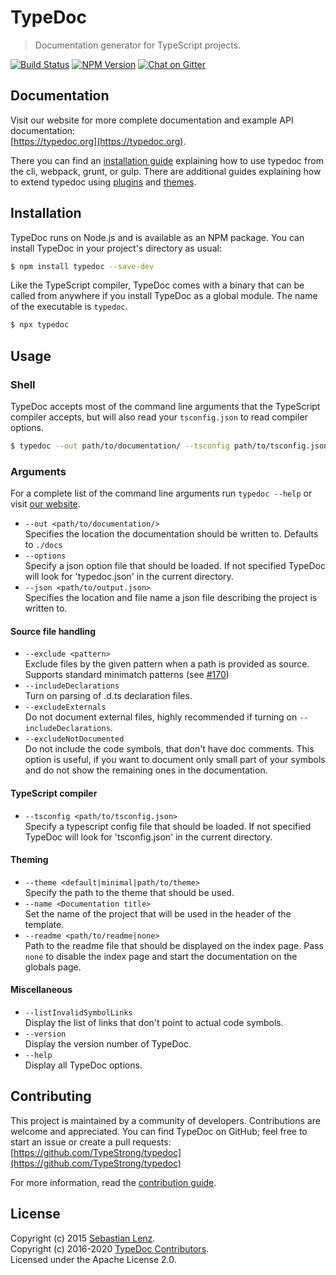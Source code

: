 # TypeDoc

> Documentation generator for TypeScript projects.

[![Build Status](https://travis-ci.org/TypeStrong/typedoc.svg?branch=master)](https://travis-ci.org/TypeStrong/typedoc)
[![NPM Version](https://badge.fury.io/js/typedoc.svg)](https://badge.fury.io/js/typedoc)
[![Chat on Gitter](https://badges.gitter.im/TypeStrong/typedoc.svg)](https://gitter.im/TypeStrong/typedoc?utm_source=badge&utm_medium=badge&utm_campaign=pr-badge&utm_content=badge)

## Documentation

Visit our website for more complete documentation and example API documentation:<br>
[https://typedoc.org](https://typedoc.org).

There you can find an [installation guide](https://typedoc.org/guides/installation/) explaining
how to use typedoc from the cli, webpack, grunt, or gulp. There are additional guides explaining
how to extend typedoc using [plugins](https://typedoc.org/guides/plugins/) and
[themes](https://typedoc.org/guides/themes/).

## Installation

TypeDoc runs on Node.js and is available as an NPM package. You can install TypeDoc
in your project's directory as usual:

```bash
$ npm install typedoc --save-dev
```

Like the TypeScript compiler, TypeDoc comes with a binary that can be called from anywhere
if you install TypeDoc as a global module. The name of the executable is `typedoc`.

```bash
$ npx typedoc
```

## Usage

### Shell

TypeDoc accepts most of the command line arguments that the TypeScript compiler accepts, but
will also read your `tsconfig.json` to read compiler options.

```bash
$ typedoc --out path/to/documentation/ --tsconfig path/to/tsconfig.json path/to/entry/point.ts
```

### Arguments

For a complete list of the command line arguments run `typedoc --help` or visit [our website](https://typedoc.org/guides/options/).

- `--out <path/to/documentation/>`<br>
  Specifies the location the documentation should be written to. Defaults to `./docs`
- `--options`<br>
  Specify a json option file that should be loaded. If not specified TypeDoc will look for 'typedoc.json' in the current directory.
- `--json <path/to/output.json>`<br>
  Specifies the location and file name a json file describing the project is written to.

#### Source file handling

- `--exclude <pattern>`<br>
  Exclude files by the given pattern when a path is provided as source. Supports standard minimatch patterns (see [#170](https://github.com/TypeStrong/typedoc/issues/170))
- `--includeDeclarations`<br>
  Turn on parsing of .d.ts declaration files.
- `--excludeExternals`<br>
  Do not document external files, highly recommended if turning on `--includeDeclarations`.
- `--excludeNotDocumented`<br>
  Do not include the code symbols, that don't have doc comments. This option is useful,
  if you want to document only small part of your symbols and do not show the remaining ones in the documentation.

#### TypeScript compiler

- `--tsconfig <path/to/tsconfig.json>`<br>
  Specify a typescript config file that should be loaded. If not specified TypeDoc will look for 'tsconfig.json' in the current directory.

#### Theming

- `--theme <default|minimal|path/to/theme>`<br>
  Specify the path to the theme that should be used.
- `--name <Documentation title>`<br>
  Set the name of the project that will be used in the header of the template.
- `--readme <path/to/readme|none>`<br>
  Path to the readme file that should be displayed on the index page. Pass `none` to disable the index page
  and start the documentation on the globals page.

#### Miscellaneous

- `--listInvalidSymbolLinks`<br>
  Display the list of links that don't point to actual code symbols.
- `--version`<br>
  Display the version number of TypeDoc.
- `--help`<br>
  Display all TypeDoc options.

## Contributing

This project is maintained by a community of developers. Contributions are welcome and appreciated.
You can find TypeDoc on GitHub; feel free to start an issue or create a pull requests:<br>
[https://github.com/TypeStrong/typedoc](https://github.com/TypeStrong/typedoc)

For more information, read the [contribution guide](https://github.com/TypeStrong/typedoc/blob/master/CONTRIBUTING.md).

## License

Copyright (c) 2015 [Sebastian Lenz](https://typedoc.org).<br>
Copyright (c) 2016-2020 [TypeDoc Contributors](https://github.com/TypeStrong/typedoc/graphs/contributors).<br>
Licensed under the Apache License 2.0.
